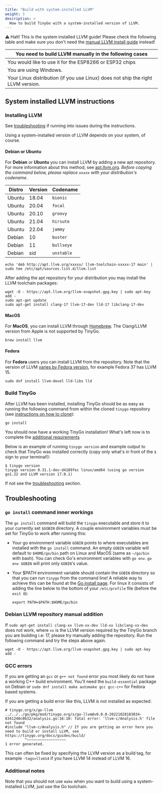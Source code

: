 ```yaml
---
title: "Build with system-installed LLVM"
weight: 3
description: >
  How to build TinyGo with a system-installed version of LLVM.
---
```


⚠️ Halt! This is the system installed LLVM guide! Please check the following table and make sure you don't need the [manual LLVM install guide](../manual-llvm) instead! 


| You need to build LLVM manually in the following cases |
|---|
|  You would like to use it for the ESP8266 or ESP32 chips |
| You are using Windows. |
| Your Linux distribution (if you use Linux) does not ship the right LLVM version. |

## System installed LLVM instructions

### Installing LLVM

See [troubleshooting](#troubleshooting) if running into issues during the instructions.

Using a system-installed version of LLVM depends on your system, of course.

#### Debian or Ubuntu

For **Debian** or **Ubuntu** you can install LLVM by adding a new apt repository. For more information about this method, see [apt.llvm.org](https://apt.llvm.org/). *Before copying the command below, please replace `xxxxx` with your distribution's codename*.

| Distro | Version | Codename |
|--------|------- |-----------|
| Ubuntu | 18.04  | `bionic`  |
| Ubuntu | 20.04  | `focal`   |
| Ubuntu | 20.10  | `groovy`  |
| Ubuntu | 21.04  | `hirsute` |
| Ubuntu | 22.04  | `jammy`   |
| Debian | 10     | `buster`  |
| Debian | 11     | `bullseye`|
| Debian | sid    | `unstable`|

```shell
echo 'deb http://apt.llvm.org/xxxxx/ llvm-toolchain-xxxxx-17 main' | sudo tee /etc/apt/sources.list.d/llvm.list
```

After adding the apt repository for your distribution you may install the LLVM toolchain packages:

```shell
wget -O - https://apt.llvm.org/llvm-snapshot.gpg.key | sudo apt-key add -
sudo apt-get update
sudo apt-get install clang-17 llvm-17-dev lld-17 libclang-17-dev
```

#### MacOS

For **MacOS**, you can install LLVM through [Homebrew](https://formulae.brew.sh/formula/llvm). The Clang/LLVM version from Apple is not supported by TinyGo.

```shell
brew install llvm
```
#### Fedora

For **Fedora** users you can install LLVM from the repository. Note that the version of LLVM [varies by Fedora version](https://packages.fedoraproject.org/pkgs/llvm/llvm-libs/), for example Fedora 37 has LLVM 15.

```shell
sudo dnf install llvm-devel lld-libs lld
```


### Build TinyGo

After LLVM has been installed, installing TinyGo should be as easy as running the following command from within the cloned `tinygo` repository (see [instructions on how to clone](./..)):

```shell
go install
```

You should now have a working TinyGo installation! What's left now is to complete the [additional requirements](../additional-requirements)

Below is an example of running `tinygo version` and example output to check that
TinyGo was installed correctly (copy only what's in front of the `$` sign to your terminal!):
```shell
$ tinygo version
tinygo version 0.31.1-dev-d4189fec linux/amd64 (using go version go1.22 and LLVM version 17.0.1)
```

If not see the [troubleshooting](#troubleshooting) section.

## Troubleshooting

### `go install` command inner workings
The `go install` command will build the `tinygo` executable and store it to your currently set `$GOBIN` directory. A couple environment variables must be set for TinyGo to work after running this:

* Your go environment variable `GOBIN` points to where executables are installed with the
    `go install` command. An empty `GOBIN` variable will default to `$HOME/go/bin` path on Linux and MacOS (same as `~/go/bin` with bash).
    You can check Go's environment variables with `go env`. `go env GOBIN` will print
    only `GOBIN`'s value.
 
* Your $PATH environment variable should contain the `GOBIN` directory so that you can run `tinygo` from the command line! A reliable way to achieve this can be found at the [Go install page](https://go.dev/doc/install#). For linux it consists of adding the line below to the bottom of your `/etc/profile` file (before the `exit 0`):
    ```
    export PATH=$PATH:$HOME/go/bin
    ```

### Debian LLVM repository manual addition
If `sudo apt-get install clang-xx llvm-xx-dev lld-xx libclang-xx-dev` does not work, where `xx` is the LLVM version required by the TinyGo branch you are building i.e: 17, please try manually adding the repository. Run the following command and try the steps above again.
```shell
wget -O - https://apt.llvm.org/llvm-snapshot.gpg.key | sudo apt-key add -
```

### GCC errors
If you are getting an `gcc` or `g++ not found` error you most likely do not have a working C++ build environment. You'll need the `build-essential` package on Debian or `sudo dnf install make automake gcc gcc-c++` for Fedora based systems.

If you are getting a build error like this, LLVM is not installed as expected:

```
# tinygo.org/x/go-llvm
../../../go/pkg/mod/tinygo.org/x/go-llvm@v0.0.0-20221028183034-8341240c0b32/analysis.go:16:10: fatal error: 'llvm-c/Analysis.h' file not found
#include "llvm-c/Analysis.h" // If you are getting an error here you need to build or install LLVM, see https://tinygo.org/docs/guides/build/
         ^~~~~~~~~~~~~~~~~~~
1 error generated.
```

This can often be fixed by specifying the LLVM version as a build tag, for example `-tags=llvm14` if you have LLVM 14 instead of LLVM 16.

### Additional notes
Note that you should not use `make` when you want to build using a system-installed LLVM, just use the Go toolchain.
